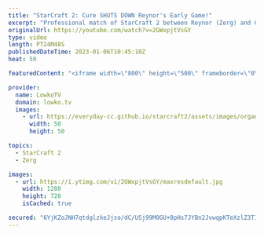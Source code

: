 ```yaml
---
title: "StarCraft 2: Cure SHUTS DOWN Reynor's Early Game!"
excerpt: "Professional match of StarCraft 2 between Reynor (Zerg) and Cure (Terran). In this match it goes poorly for Reynor in the early game, but he stabilizes and forces the macro game. For some reason Cure does not transitions to Ghosts the first chance he gets, so the game gets very close.   Support my work:"
originalUrl: https://youtube.com/watch?v=2GWxpjtVsGY
type: video
length: PT24M48S
publishedDateTime: 2023-01-06T10:45:10Z
heat: 50

featuredContent: "<iframe width=\"800\" height=\"500\" frameborder=\"0\" src=\"https://www.youtube.com/embed/2GWxpjtVsGY\" allow=\"accelerometer; autoplay; encrypted-media; gyroscope; picture-in-picture\" allowfullscreen></iframe>"

provider:
  name: LowkoTV
  domain: lowko.tv
  images:
    - url: https://everyday-cc.github.io/starcraft2/assets/images/organizations/lowko.tv-50x50.jpg
      width: 50
      height: 50

topics:
  - StarCraft 2
  - Zerg

images:
  - url: https://i.ytimg.com/vi/2GWxpjtVsGY/maxresdefault.jpg
    width: 1280
    height: 720
    isCached: true

secured: "6YjKZoJNH7qtdglzkeJjso/dC/USj99M0GU+8pHs7JYBn2JvwqpKTeXzlZ3T1nbA4zg+R1MawG5uu481ut4QF+UYdhiiLIk7jd3t0JdWWDPIYsfXm+oTAqTgjLokxewkPMAbm0olpNAN6Q6t2H5OkAa/LP4BE7G2osaaAPlAfHhP9aPQkfGggLdb1Aw6T6Rh0liAIIBSC0pEt6GmL8YQgCCBdBK3ILGHU/Gn2fHYZWW+MG/eoK316LBiwPLpjRXnLIhlgb5bG5VBXLnOCCQYBKguhcUY9Z5an9AD2gBoNO+305wdSmc6rNDwVGL7aDibQYbf+UGiF1v+EOCHr/2PoukHytrjX/mA1ugqkPdG/QdSVLtrmh12nsy5aOW0/m8bHOxGgNvsHbhJIEMPLnZht+g5gY4cWeFAUpzaV/S9qMs=;HQC7oPiZ0f2Q1x2pHCvLhw=="
---
```


